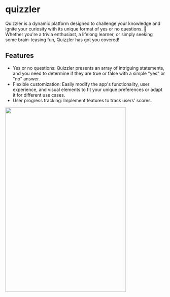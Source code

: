 # quizzler

Quizzler is a dynamic platform designed to challenge your knowledge and ignite your curiosity with its unique format of yes or no questions. 🌟 Whether you're a trivia enthusiast, a lifelong learner, or simply seeking some brain-teasing fun, Quizzler has got you covered!

## Features

* Yes or no questions: Quizzler presents an array of intriguing statements, and you need to determine if they are true or false with a simple "yes" or "no" answer.
* Flexible customization: Easily modify the app's functionality, user experience, and visual elements to fit your unique preferences or adapt it for different use cases.
*  User progress tracking: Implement features to track users' scores.
  <img src="https://github.com/anettaj/Quizzler/assets/58222128/a9d689a4-3788-4d47-a2c2-855651fc68d9.png" width="380" height="580">


